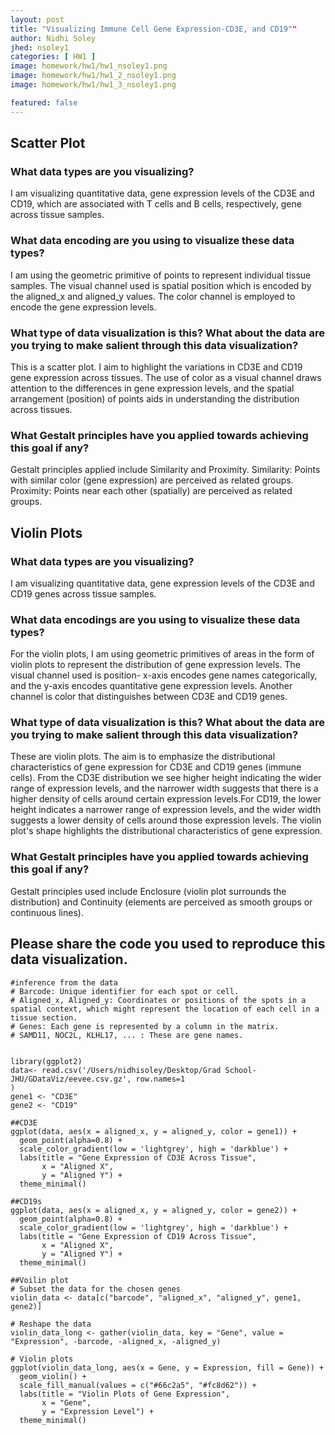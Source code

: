 ```yaml
---
layout: post
title: "Visualizing Immune Cell Gene Expression-CD3E, and CD19"" 
author: Nidhi Soley
jhed: nsoley1
categories: [ HW1 ]
image: homework/hw1/hw1_nsoley1.png
image: homework/hw1/hw1_2_nsoley1.png
image: homework/hw1/hw1_3_nsoley1.png

featured: false
---
```


## Scatter Plot

### What data types are you visualizing?

I am visualizing quantitative data, gene expression levels of the CD3E and CD19, which are associated with T cells and B cells, respectively, gene across tissue samples.

### What data encoding are you using to visualize these data types?

I am using the geometric primitive of points to represent individual tissue samples. The visual channel used is spatial position which is encoded by the aligned_x and aligned_y values. The color channel is employed to encode the gene expression levels.

### What type of data visualization is this? What about the data are you trying to make salient through this data visualization?

This is a scatter plot. I aim to highlight the variations in CD3E and CD19 gene expression across tissues. The use of color as a visual channel draws attention to the differences in gene expression levels, and the spatial arrangement (position) of points aids in understanding the distribution across tissues.

### What Gestalt principles have you applied towards achieving this goal if any?

Gestalt principles applied include Similarity and Proximity. Similarity: Points with similar color (gene expression) are perceived as related groups. Proximity: Points near each other (spatially) are perceived as related groups.

## Violin Plots

### What data types are you visualizing?

I am visualizing quantitative data, gene expression levels of the CD3E and CD19 genes across tissue samples.

### What data encodings are you using to visualize these data types?

For the violin plots, I am using geometric primitives of areas in the form of violin plots to represent the distribution of gene expression levels. The visual channel used is position- x-axis encodes gene names categorically, and the y-axis encodes quantitative gene expression levels. Another channel is color that distinguishes between CD3E and CD19 genes.

### What type of data visualization is this? What about the data are you trying to make salient through this data visualization?

These are violin plots. The aim is to emphasize the distributional characteristics of gene expression for CD3E and CD19 genes (immune cells). From the CD3E distribution we see higher height indicating the wider range of expression levels, and the narrower width suggests that there is a higher density of cells around certain expression levels.For CD19, the lower height indicates a narrower range of expression levels, and the wider width suggests a lower density of cells around those expression levels. The violin plot's shape highlights the distributional characteristics of gene expression.

### What Gestalt principles have you applied towards achieving this goal if any?

Gestalt principles used include Enclosure (violin plot surrounds the distribution) and Continuity (elements are perceived as smooth groups or continuous lines).

## Please share the code you used to reproduce this data visualization.

```{r}
#inference from the data
# Barcode: Unique identifier for each spot or cell.
# Aligned_x, Aligned_y: Coordinates or positions of the spots in a spatial context, which might represent the location of each cell in a tissue section.
# Genes: Each gene is represented by a column in the matrix.
# SAMD11, NOC2L, KLHL17, ... : These are gene names.


library(ggplot2)
data<- read.csv('/Users/nidhisoley/Desktop/Grad School-JHU/GDataViz/eevee.csv.gz', row.names=1
)
gene1 <- "CD3E"
gene2 <- "CD19"

##CD3E
ggplot(data, aes(x = aligned_x, y = aligned_y, color = gene1)) +
  geom_point(alpha=0.8) +
  scale_color_gradient(low = 'lightgrey', high = 'darkblue') +
  labs(title = "Gene Expression of CD3E Across Tissue",
       x = "Aligned X",
       y = "Aligned Y") +
  theme_minimal()

##CD19s
ggplot(data, aes(x = aligned_x, y = aligned_y, color = gene2)) +
  geom_point(alpha=0.8) +
  scale_color_gradient(low = 'lightgrey', high = 'darkblue') +
  labs(title = "Gene Expression of CD19 Across Tissue",
       x = "Aligned X",
       y = "Aligned Y") +
  theme_minimal()

##Voilin plot
# Subset the data for the chosen genes
violin_data <- data[c("barcode", "aligned_x", "aligned_y", gene1, gene2)]

# Reshape the data
violin_data_long <- gather(violin_data, key = "Gene", value = "Expression", -barcode, -aligned_x, -aligned_y)

# Violin plots
ggplot(violin_data_long, aes(x = Gene, y = Expression, fill = Gene)) +
  geom_violin() +
  scale_fill_manual(values = c("#66c2a5", "#fc8d62")) + 
  labs(title = "Violin Plots of Gene Expression",
       x = "Gene",
       y = "Expression Level") +
  theme_minimal()
```
